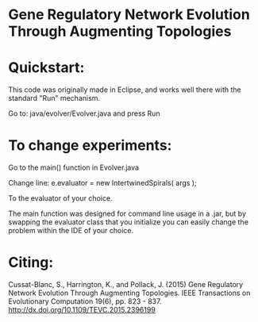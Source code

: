 
# Gene Regulatory Network Evolution Through Augmenting Topologies

# Quickstart:

This code was originally made in Eclipse, and works well there with the standard "Run" mechanism.

Go to: java/evolver/Evolver.java and press Run

# To change experiments: 

Go to the main() function in Evolver.java

Change line:
			e.evaluator = new IntertwinedSpirals( args );
			
To the evaluator of your choice.

The main function was designed for command line usage in a .jar, but by swapping the evaluator class that you initialize you can easily change the problem within the IDE of your choice.

# Citing:

Cussat-Blanc, S., Harrington, K., and Pollack, J. (2015) Gene Regulatory Network Evolution Through Augmenting Topologies. IEEE Transactions on Evolutionary Computation 19(6), pp. 823 - 837.
http://dx.doi.org/10.1109/TEVC.2015.2396199
